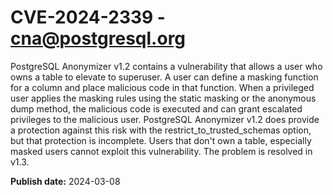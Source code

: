 # CVE-2024-2339 - cna@postgresql.org

PostgreSQL Anonymizer v1.2 contains a vulnerability  that allows a user who owns a table to elevate to superuser. A user can define a masking function for a column and place malicious code in that function. When a privileged user applies the masking rules using the static masking or the anonymous dump method, the malicious code is executed and can grant escalated privileges to the malicious user. PostgreSQL Anonymizer v1.2 does provide a protection against this risk with the restrict_to_trusted_schemas option, but that protection is incomplete. Users that don't own a table, especially masked users cannot exploit this vulnerability. The problem is resolved in v1.3.

**Publish date:** 2024-03-08

